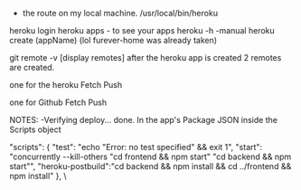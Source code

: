 - the route on my local machine. /usr/local/bin/heroku

heroku login
heroku apps - to see your apps
heroku -h    -manual
heroku create (appName) (lol furever-home was already taken)

git remote -v  [display remotes]
after the heroku app is created 2 remotes are created.

one for the heroku Fetch Push

one for Github Fetch Push  

NOTES:
-Verifying deploy... done.
In the app's Package JSON inside the Scripts object

"scripts": {
  "test": "echo \"Error: no test specified\" && exit 1",
  "start": "concurrently --kill-others \"cd frontend && npm start\" \"cd backend && npm start\"",
  "heroku-postbuild":"cd backend && npm install && cd ../frontend && npm install"
},
 \
